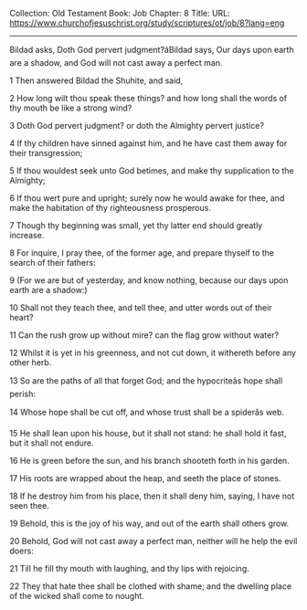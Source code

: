 Collection: Old Testament
Book: Job
Chapter: 8
Title: 
URL: https://www.churchofjesuschrist.org/study/scriptures/ot/job/8?lang=eng

---

Bildad asks, Doth God pervert judgment?âBildad says, Our days upon earth are a shadow, and God will not cast away a perfect man.

1 Then answered Bildad the Shuhite, and said,

2 How long wilt thou speak these things? and how long shall the words of thy mouth be like a strong wind?

3 Doth God pervert judgment? or doth the Almighty pervert justice?

4 If thy children have sinned against him, and he have cast them away for their transgression;

5 If thou wouldest seek unto God betimes, and make thy supplication to the Almighty;

6 If thou wert pure and upright; surely now he would awake for thee, and make the habitation of thy righteousness prosperous.

7 Though thy beginning was small, yet thy latter end should greatly increase.

8 For inquire, I pray thee, of the former age, and prepare thyself to the search of their fathers:

9 (For we are but of yesterday, and know nothing, because our days upon earth are a shadow:)

10 Shall not they teach thee, and tell thee, and utter words out of their heart?

11 Can the rush grow up without mire? can the flag grow without water?

12 Whilst it is yet in his greenness, and not cut down, it withereth before any other herb.

13 So are the paths of all that forget God; and the hypocriteâs hope shall perish:

14 Whose hope shall be cut off, and whose trust shall be a spiderâs web.

15 He shall lean upon his house, but it shall not stand: he shall hold it fast, but it shall not endure.

16 He is green before the sun, and his branch shooteth forth in his garden.

17 His roots are wrapped about the heap, and seeth the place of stones.

18 If he destroy him from his place, then it shall deny him, saying, I have not seen thee.

19 Behold, this is the joy of his way, and out of the earth shall others grow.

20 Behold, God will not cast away a perfect man, neither will he help the evil doers:

21 Till he fill thy mouth with laughing, and thy lips with rejoicing.

22 They that hate thee shall be clothed with shame; and the dwelling place of the wicked shall come to nought.
